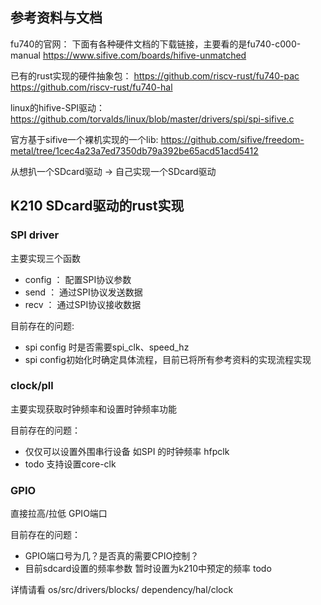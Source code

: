 ## 参考资料与文档

fu740的官网： 下面有各种硬件文档的下载链接，主要看的是fu740-c000-manual
https://www.sifive.com/boards/hifive-unmatched

已有的rust实现的硬件抽象包：
https://github.com/riscv-rust/fu740-pac
https://github.com/riscv-rust/fu740-hal

linux的hifive-SPI驱动：
https://github.com/torvalds/linux/blob/master/drivers/spi/spi-sifive.c

官方基于sifive一个裸机实现的一个lib:
https://github.com/sifive/freedom-metal/tree/1cec4a23a7ed7350db79a392be65acd51acd5412

从想扒一个SDcard驱动 -> 自己实现一个SDcard驱动

## K210 SDcard驱动的rust实现

### SPI driver

主要实现三个函数

* config ： 配置SPI协议参数
* send   ： 通过SPI协议发送数据
* recv   ： 通过SPI协议接收数据

目前存在的问题:

* spi config 时是否需要spi_clk、speed_hz
* spi config初始化时确定具体流程，目前已将所有参考资料的实现流程实现

### clock/pll

主要实现获取时钟频率和设置时钟频率功能

目前存在的问题：

* 仅仅可以设置外围串行设备 如SPI 的时钟频率 hfpclk
* todo 支持设置core-clk

### GPIO

直接拉高/拉低 GPIO端口

目前存在的问题：

* GPIO端口号为几？是否真的需要CPIO控制？
* 目前sdcard设置的频率参数   暂时设置为k210中预定的频率    todo


详情请看 os/src/drivers/blocks/   dependency/hal/clock